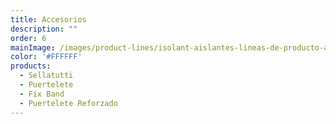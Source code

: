 ```yaml
---
title: Accesorios
description: ""
order: 6
mainImage: /images/product-lines/isolant-aislantes-lineas-de-producto-accesorios.jpg
color: '#FFFFFF'
products:
  - Sellatutti
  - Puertelete
  - Fix Band
  - Puertelete Reforzado
---
```

